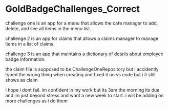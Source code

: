 # GoldBadgeChallenges_Correct
challenge one is an app for a menu that allows the cafe manager to add, delete, and see all items in the menu list.

challenge 2 is an app for claims that allows a claims manager to manage items in a list of claims.

challenge 3 is an app that maintains a dictionary of details about employee badge information. 

the claim file is supposed to be ChallengeOneRepository but i accidently typed the wrong thing when creating and fixed it on vs code but i it still shows as claim


I hope i dont fail. im confident in my work but its 3am the morning its due and im just beyond stress and want a new week to start. i will be adding on more challenges as i do them 
